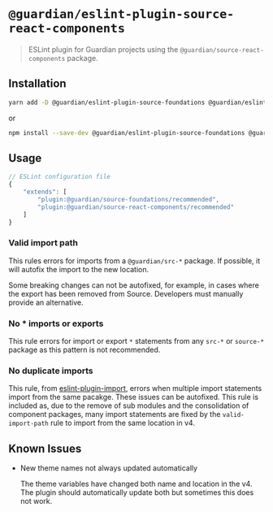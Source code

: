 # `@guardian/eslint-plugin-source-react-components`

> ESLint plugin for Guardian projects using the `@guardian/source-react-components` package.

## Installation

```bash
yarn add -D @guardian/eslint-plugin-source-foundations @guardian/eslint-plugin-source-react-components
```

or

```bash
npm install --save-dev @guardian/eslint-plugin-source-foundations @guardian/eslint-plugin-source-react-components
```

## Usage

```js
// ESLint configuration file
{
    "extends": [
        "plugin:@guardian/source-foundations/recommended",
        "plugin:@guardian/source-react-components/recommended"
    ]
}
```

### Valid import path

This rules errors for imports from a `@guardian/src-*` package. If possible, it will autofix the import to the new location.

Some breaking changes can not be autofixed, for example, in cases where the export has been removed from Source. Developers must manually provide an alternative.

### No \* imports or exports

This rule errors for import or export `*` statements from any `src-*` or `source-*` package as this pattern is not recommended.

### No duplicate imports

This rule, from [eslint-plugin-import](https://github.com/import-js/eslint-plugin-import), errors when multiple import statements import from the same pacakge. These issues can be autofixed. This rule is included as, due to the remove of sub modules and the consolidation of component packages, many import statements are fixed by the `valid-import-path` rule to import from the same location in v4.

## Known Issues

-   New theme names not always updated automatically

    The theme variables have changed both name and location in the v4. The plugin should automatically update both but sometimes this does not work.
